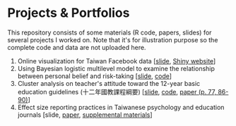 # Projects & Portfolios
This repository consists of some materials (R code, papers, slides) for several projects I worked on. Note that it's for illustration purpose so the complete code and data are not uploaded here.

1. Online visualization for Taiwan Facebook data [[slide](https://github.com/qwding101/Projects-Portfolios/blob/main/01%20FBIssueAnalysis/2016FBissueAnalysis.pdf), [Shiny website](https://rayrdemo.shinyapps.io/DSRshiny_upload/)]
2. Using Bayesian logistic multilevel model to examine the relationship between personal belief and risk-taking [[slide](https://drive.google.com/file/d/1BxVgOeKeQvyJXwMQoFMz5x6sWjuhl4iW/view?usp=share_link), [code](https://github.com/qwding101/Projects-Portfolios/tree/main/02%20BayesianLogistic)]
3. Cluster analysis on teacher's attitude toward the 12-year basic education guidelines (十二年國教課程綱要) [[slide](https://github.com/qwding101/Projects-Portfolios/blob/main/03%20ClusterAnalysisEdu/2020TeacherReady_slide.pdf), [code](https://github.com/qwding101/Projects-Portfolios/blob/main/03%20ClusterAnalysisEdu/ClusterAnalysisTeacher.Rmd), [paper (p. 77, 86-90)](https://github.com/qwding101/Projects-Portfolios/blob/main/03%20ClusterAnalysisEdu/2020TeacherReady.pdf)]
4. Effect size reporting practices in Taiwanese psychology and education journals [slide, [paper](https://github.com/qwding101/Projects-Portfolios/blob/main/04%20EffectSize/ESreview_paper.pdf), [supplemental  materials](https://osf.io/n69xs/)]
